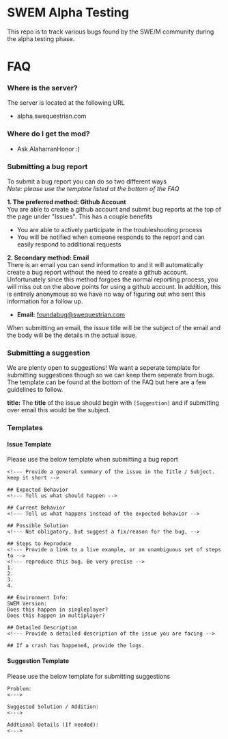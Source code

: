 # SWEM Alpha Testing
   
This repo is to track various bugs found by the SWE/M community during the alpha testing phase.

# FAQ

### Where is the server?
The server is located at the following URL   
- alpha.swequestrian.com   

### Where do I get the mod?   
- Ask AlaharranHonor :)   

### Submitting a bug report
To submit a bug report you can do so two different ways   
*Note: please use the template listed at the bottom of the FAQ*   

**1. The preferred method: Github Account**   
You are able to create a github account and submit bug reports at the top of the page under "Issues". This has a couple benefits
- You are able to actively participate in the troubleshooting process   
- You will be notified when someone responds to the report and can easily respond to additional requests   

**2. Secondary method: Email**   
There is an email you can send information to and it will automatically create a bug report without the need to create a github account. Unfortunately since this method forgoes the normal reporting process, you will miss out on the above points for using a github account. In addition, this is entirely anonymous so we have no way of figuring out who sent this information for a follow up.    
- **Email:** foundabug@swequestrian.com   

When submitting an email, the issue title will be the subject of the email and the body will be the details in the actual issue.   

### Submitting a suggestion
We are plenty open to suggestions!
We want a seperate template for submitting suggestions though so we can keep them seperate from bugs.   
The template can be found at the bottom of the FAQ but here are a few guidelines to follow.

**title:** The **title** of the issue should begin with `[Suggestion]` and if submitting over email this would be the subject.   

### Templates

#### Issue Template
Please use the below template when submitting a bug report   
```
<!--- Provide a general summary of the issue in the Title / Subject. keep it short -->

## Expected Behavior
<!--- Tell us what should happen -->

## Current Behavior
<!--- Tell us what happens instead of the expected behavior -->

## Possible Solution
<!--- Not obligatory, but suggest a fix/reason for the bug, -->

## Steps to Reproduce
<!--- Provide a link to a live example, or an unambiguous set of steps to -->
<!--- reproduce this bug. Be very precise -->
1.
2.
3.
4.

## Environment Info:
SWEM Version: 
Does this happen in singleplayer?
Does this happen in multiplayer?

## Detailed Description
<!--- Provide a detailed description of the issue you are facing -->

## If a crash has happened, provide the logs.
```

#### Suggestion Template
Please use the below template for submitting suggestions   
```
Problem:
<--->

Suggested Solution / Addition:
<--->

Addtional Details (If needed):
<--->
```
